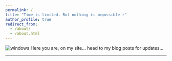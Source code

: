 ```yaml
---
permalink: /
title: "Time is limited. But nothing is impossible ⚡️"
author_profile: true
redirect_from: 
  - /about/
  - /about.html
---
```

![windows](/images/kolla-openstack.png](https://media.licdn.com/dms/image/v2/D5616AQHmZilgpP5Gog/profile-displaybackgroundimage-shrink_350_1400/profile-displaybackgroundimage-shrink_350_1400/0/1733286232526?e=1748476800&v=beta&t=O32WCL-xPiWIN8yhA6jxLwdihxAkaY_CQp6RDCRBltM))
Here you are, on my site... head to my blog posts for updates...



---



